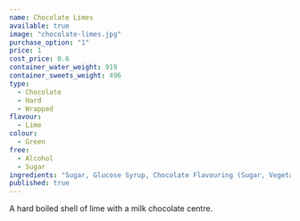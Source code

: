 ```yaml
---
name: Chocolate Limes
available: true
image: "chocolate-limes.jpg"
purchase_option: "1"
price: 1
cost_price: 0.6
container_water_weight: 919
container_sweets_weight: 496
type: 
  - Chocolate
  - Hard
  - Wrapped
flavour: 
  - Lime
colour: 
  - Green
free: 
  - Alcohol
  - Sugar
ingredients: "Sugar, Glucose Syrup, Chocolate Flavouring (Sugar, Vegetable Oil, Whey Powder, Cocoa Powder, Emulsifier: Soya Lecithin, E322, E476, Salt), Citric Acid, Vegetable Oil, Colours: E102, E104, E142; Flavours: Chocolate Flavour"
published: true
---
```


A hard boiled shell of lime with a milk chocolate centre.
